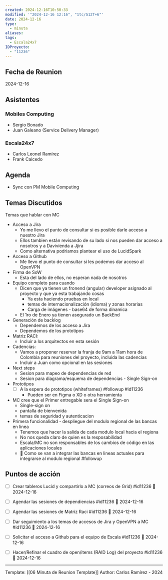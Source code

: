 ```yaml
---
created: 2024-12-16T10:50:33
modified: '"2024-12-16 12:16", "1tc/G12T+6"'
date: 2024-12-16
type:
  - minuta
aliases: 
tags:
  - Escala24x7
IDProyecto:
  - "11236"
---
```

## Fecha de Reunion
2024-12-16

## Asistentes

### Mobiles Computing
* Sergio Bonado
* Juan Galeano (Service Delivery Manager)
### Escala24x7
- Carlos Leonel Ramírez
-  Frank Caicedo

## Agenda
* Sync con PM Mobile Computing
## Temas Discutidos
Temas que hablar con MC
- Acceso a Jira
	- Yo me llevo el punto de consultar si es posible darle acceso a nuestro Jira
	- Ellos tambien están revisando de su lado si nos pueden dar acceso a nosotros y a Davivienda a Jjira
	- Como alternativa podriamos plantear el uso de LucidSpark
- Acceso a Github
	- Me llevo el punto de consultar si les podemos dar acceso al OpenVPN
- Firma de SoW
	- Esta del lado de ellos, no esperan nada de nosotros
- Equipo completo para cuando 
	- Dicen que ya tienen un fronend (angular) developer asignado al proyecto y que ya esta trabajando cosas
		- Ya esta haciendo pruebas en local
		- temas de internacionalización (idioma) y zonas horarias
		- Carga de imágenes - base64 de forma dinamica
	- El 1ro de Enero ya tienen asegurado un BackEnd
- Generación de backlog 
	- Dependemos de los acceso a Jira
	- Dependemos de los prototipos
- Matriz RACI: 
	- Incluir a los arquitectos en esta sesión
- Cadencias:
	- Vamos a proponer reservar la franja de 9am a 11am hora de Colombia para reuniones del proyecto, incluida las cadencias
	- Incluir a Juan como opcional en las sesiones
- Next steps 
	- Sesion para mapeo de dependencias de red
	- Sesion para diagrama/esquema de dependencias - Single Sign-on
- Prototipos
	- [ ] A la espera de prototipos (whiteframes) #followup #id11236
		- Pueden ser en Figma o XD o otra herramienta
- MC cree que el Primer entregable sera el Single Sign-on
	- Single-sign on
	- pantalla de bienvenida
	- temas de seguridad y autenticacion
- Primera funcionalidad - despliegue del modulo regional de las bancas en linea
	- Tenemos que hacer la salida de cada modulo local hacia el regiona
	- No nos queda claro de quien es la resposabilidad
	- Escala/MC no son responsables de los cambios de código en las aplicaciones locales
	- 🚩 Como se van a integrar las bancas en lineas actuales para integrarse al modulo regional #followup 

## Puntos de acción
- [ ] Crear tableros Lucid y compartirlo a MC (correos de Grid) #id11236 📅 2024-12-16 
- [ ] Agendar las sesiones de dependiencias  #id11236 📅 2024-12-16 
- [ ] Agendar las sesiones de Matriz Raci  #id11236 📅 2024-12-16 
- [ ] Dar seguimiento a los temas de accesos de Jira y OpenVPN a MC #id11236 📅 2024-12-16  
- [ ] Solicitar el acceso a Github para el equipo de Escala #id11236 📅 2024-12-16
- [ ] Hacer/Refinar el cuadro de open/items (RAID Log) del proyecto #id11236 📅 2024-12-16  


---
Template: [[06 Minuta de Reunion Template]]
Author: Carlos Ramírez - 2024
